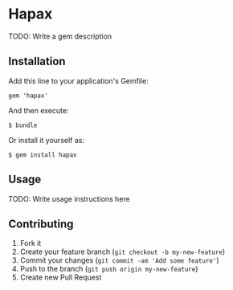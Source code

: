 # Hapax

TODO: Write a gem description

## Installation

Add this line to your application's Gemfile:

    gem 'hapax'

And then execute:

    $ bundle

Or install it yourself as:

    $ gem install hapax

## Usage

TODO: Write usage instructions here

## Contributing

1. Fork it
2. Create your feature branch (`git checkout -b my-new-feature`)
3. Commit your changes (`git commit -am 'Add some feature'`)
4. Push to the branch (`git push origin my-new-feature`)
5. Create new Pull Request

